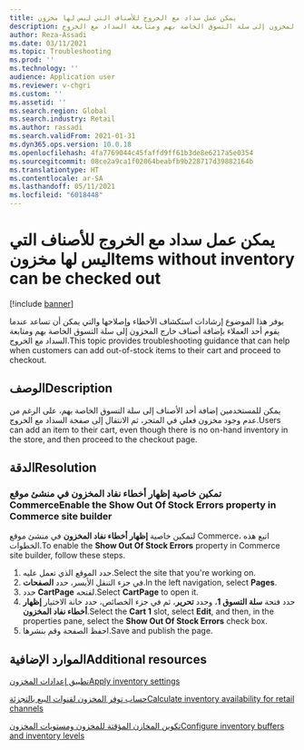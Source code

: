 ```yaml
---
title: يمكن عمل سداد مع الخروج للأصناف التي ليس لها مخزون
description: يوفر هذا الموضوع إرشادات استكشاف الأخطاء وإصلاحها والتي يمكن أن تساعد عندما يقوم أحد العملاء بإضافة أصناف خارج المخزون إلى سلة التسوق الخاصة بهم ومتابعة السداد مع الخروج.
author: Reza-Assadi
ms.date: 03/11/2021
ms.topic: Troubleshooting
ms.prod: ''
ms.technology: ''
audience: Application user
ms.reviewer: v-chgri
ms.custom: ''
ms.assetid: ''
ms.search.region: Global
ms.search.industry: Retail
ms.author: rassadi
ms.search.validFrom: 2021-01-31
ms.dyn365.ops.version: 10.0.18
ms.openlocfilehash: 4fa7769044c45faffd9ff61b3de8e6217a5e0354
ms.sourcegitcommit: 08ce2a9ca1f02064beabfb9b228717d39882164b
ms.translationtype: HT
ms.contentlocale: ar-SA
ms.lasthandoff: 05/11/2021
ms.locfileid: "6018448"
---
```

# <a name="items-without-inventory-can-be-checked-out"></a><span data-ttu-id="98713-103">يمكن عمل سداد مع الخروج للأصناف التي ليس لها مخزون</span><span class="sxs-lookup"><span data-stu-id="98713-103">Items without inventory can be checked out</span></span>

[!include [banner](../../includes/banner.md)]

<span data-ttu-id="98713-104">يوفر هذا الموضوع إرشادات استكشاف الأخطاء وإصلاحها والتي يمكن أن تساعد عندما يقوم أحد العملاء بإضافة أصناف خارج المخزون إلى سلة التسوق الخاصة بهم ومتابعة السداد مع الخروج.</span><span class="sxs-lookup"><span data-stu-id="98713-104">This topic provides troubleshooting guidance that can help when customers can add out-of-stock items to their cart and proceed to checkout.</span></span>

## <a name="description"></a><span data-ttu-id="98713-105">الوصف</span><span class="sxs-lookup"><span data-stu-id="98713-105">Description</span></span>

<span data-ttu-id="98713-106">يمكن للمستخدمين إضافة أحد الأصناف إلى سلة التسوق الخاصة بهم، على الرغم من عدم وجود مخزون فعلي في المتجر، ثم الانتقال إلى صفحة السداد مع الخروج.</span><span class="sxs-lookup"><span data-stu-id="98713-106">Users can add an item to their cart, even though there is no on-hand inventory in the store, and then proceed to the checkout page.</span></span>

## <a name="resolution"></a><span data-ttu-id="98713-107">الدقة</span><span class="sxs-lookup"><span data-stu-id="98713-107">Resolution</span></span>

### <a name="enable-the-show-out-of-stock-errors-property-in-commerce-site-builder"></a><span data-ttu-id="98713-108">تمكين خاصية إظهار أخطاء نفاد المخزون في منشئ موقع Commerce</span><span class="sxs-lookup"><span data-stu-id="98713-108">Enable the Show Out Of Stock Errors property in Commerce site builder</span></span>

<span data-ttu-id="98713-109">لتمكين خاصية **إظهار أخطاء نفاد المخزون** في منشئ موقع Commerce، اتبع هذه الخطوات.</span><span class="sxs-lookup"><span data-stu-id="98713-109">To enable the **Show Out Of Stock Errors** property in Commerce site builder, follow these steps.</span></span>

1. <span data-ttu-id="98713-110">حدد الموقع الذي تعمل عليه.</span><span class="sxs-lookup"><span data-stu-id="98713-110">Select the site that you're working on.</span></span>
1. <span data-ttu-id="98713-111">في جزء التنقل الأيسر، حدد **الصفحات**.</span><span class="sxs-lookup"><span data-stu-id="98713-111">In the left navigation, select **Pages**.</span></span>
1. <span data-ttu-id="98713-112">حدد **CartPage** لفتحه.</span><span class="sxs-lookup"><span data-stu-id="98713-112">Select **CartPage** to open it.</span></span>
1. <span data-ttu-id="98713-113">حدد فتحة **سلة التسوق 1**، وحدد **تحرير**، ثم في جزء الخصائص، حدد خانة الاختيار **إظهار أخطاء نفاد المخزون**.</span><span class="sxs-lookup"><span data-stu-id="98713-113">Select the **Cart 1** slot, select **Edit**, and then, in the properties pane, select the **Show Out Of Stock Errors** check box.</span></span>
1. <span data-ttu-id="98713-114">احفظ الصفحة وقم بنشرها.</span><span class="sxs-lookup"><span data-stu-id="98713-114">Save and publish the page.</span></span>

## <a name="additional-resources"></a><span data-ttu-id="98713-115">الموارد الإضافية</span><span class="sxs-lookup"><span data-stu-id="98713-115">Additional resources</span></span>

[<span data-ttu-id="98713-116">تطبيق إعدادات المخزون</span><span class="sxs-lookup"><span data-stu-id="98713-116">Apply inventory settings</span></span>](../inventory-settings.md)

[<span data-ttu-id="98713-117">حساب توفر المخزون لقنوات البيع بالتجزئة</span><span class="sxs-lookup"><span data-stu-id="98713-117">Calculate inventory availability for retail channels</span></span>](../calculated-inventory-retail-channels.md)

[<span data-ttu-id="98713-118">تكوين المخازن المؤقتة للمخزون ومستويات المخزون</span><span class="sxs-lookup"><span data-stu-id="98713-118">Configure inventory buffers and inventory levels</span></span>](../inventory-buffers-levels.md)
